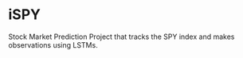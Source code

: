 # iSPY
Stock Market Prediction Project that tracks the SPY index and makes observations using LSTMs.
